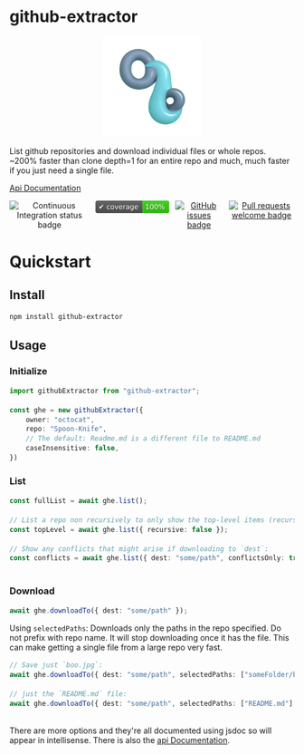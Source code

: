 
# github-extractor

<div align="center">
    <img src="./media/logo-1024.webp" alt="header logo: Github Extractor" width="35%" height="35%">
</div>



List github repositories and download individual files or whole repos. ~200% faster than clone depth=1 for an entire repo and much, much faster if you just need a single file.

[Api Documentation](./api/index/)
 
<div align="center" style="display: flex; justify-content: center; gap: 10px;">
<img src="https://github.com/bn-l/GithubExtractor/actions/workflows/ci.yml/badge.svg" alt="Continuous Integration status badge">   <a href="coverage/coverage.txt"><img src="./media/coverage-badge.svg" alt="Code coverage badge"></a>  <a href="https://github.com/bn-l/GithubExtractor/issues"><img src="https://img.shields.io/github/issues/bn-l/GithubExtractor" alt="GitHub issues badge"></a>  <a href="https://docs.github.com/en/pull-requests/collaborating-with-pull-requests/proposing-changes-to-your-work-with-pull-requests/creating-a-pull-request"> <img src="https://img.shields.io/badge/PRs-welcome-brightgreen.svg?style=flat" alt="Pull requests welcome badge"> </a>
</div>








# Quickstart

## Install

```bash
npm install github-extractor
```

## Usage 

### Initialize



```typescript
import githubExtractor from "github-extractor";

const ghe = new githubExtractor({
    owner: "octocat",
    repo: "Spoon-Knife",
    // The default: Readme.md is a different file to README.md
    caseInsensitive: false, 
})
```

### List

 ```typescript
 const fullList = await ghe.list();
 
 // List a repo non recursively to only show the top-level items (recursive is true by default):
 const topLevel = await ghe.list({ recursive: false }); 
 
 // Show any conflicts that might arise if downloading to `dest`:
 const conflicts = await ghe.list({ dest: "some/path", conflictsOnly: true });
    
 ```

### Download

```typescript
await ghe.downloadTo({ dest: "some/path" });
```

Using `selectedPaths`:
Downloads only the paths in the repo specified. Do not prefix with repo name. It will 
stop downloading once it has the file. This can make getting a single file from a large 
repo very fast.

```typescript
// Save just `boo.jpg`:
await ghe.downloadTo({ dest: "some/path", selectedPaths: ["someFolder/boo.jpg"] });

// just the `README.md` file: 
await ghe.downloadTo({ dest: "some/path", selectedPaths: ["README.md"] });
   
```


There are more options and they're all documented using jsdoc so will appear in intellisense.
There is also the [api Documentation](/api/index/).



